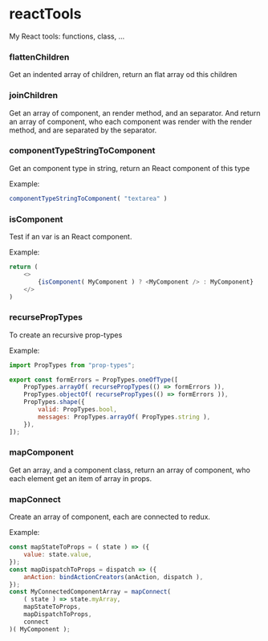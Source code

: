 # reactTools
My React tools: functions, class, ...

### flattenChildren
Get an indented array of children, return an flat array od this children


### joinChildren
Get an array of component, an render method, and an separator. And return an array of component,
who each component was render with the render method, and are separated by the separator.


### componentTypeStringToComponent
Get an component type in string, return an React component of this type

Example:
```javascript
componentTypeStringToComponent( "textarea" )
```


### isComponent
Test if an var is an React component.

Example:
```javascript
return (
    <>
        {isComponent( MyComponent ) ? <MyComponent /> : MyComponent}
    </>
)
```


### recursePropTypes
To create an recursive prop-types

Example:
```javascript
import PropTypes from "prop-types";

export const formErrors = PropTypes.oneOfType([
    PropTypes.arrayOf( recursePropTypes(() => formErrors )),
    PropTypes.objectOf( recursePropTypes(() => formErrors )),
    PropTypes.shape({
        valid: PropTypes.bool,
        messages: PropTypes.arrayOf( PropTypes.string ),
    }),
]);
```


### mapComponent
Get an array, and a component class, return an array of component,
who each element get an item of array in props.


### mapConnect
Create an array of component, each are connected to redux.

Example:
```javascript
const mapStateToProps = ( state ) => ({
    value: state.value,
});
const mapDispatchToProps = dispatch => ({
    anAction: bindActionCreators(anAction, dispatch ),
});
const MyConnectedComponentArray = mapConnect(
    ( state ) => state.myArray,
    mapStateToProps,
    mapDispatchToProps,
    connect
)( MyComponent );
```
